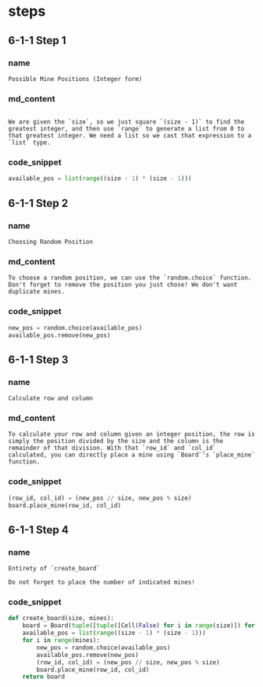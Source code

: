 # steps

## 6-1-1 Step 1
### name
```
Possible Mine Positions (Integer form)
```
### md_content
```

We are given the `size`, so we just square `(size - 1)` to find the greatest integer, and then use `range` to generate a list from 0 to that greatest integer. We need a list so we cast that expression to a `list` type. 
```
### code_snippet
```python
available_pos = list(range((size - 1) * (size - 1)))
```
## 6-1-1 Step 2
### name
```
Choosing Random Position
```
### md_content
```
To choose a random position, we can use the `random.choice` function. Don't forget to remove the position you just chose! We don't want duplicate mines.
```
### code_snippet
```python
new_pos = random.choice(available_pos)
available_pos.remove(new_pos)
```
## 6-1-1 Step 3
### name
```
Calculate row and column
```
### md_content
```
To calculate your row and column given an integer position, the row is simply the position divided by the size and the column is the remainder of that division. With that `row_id` and `col_id` calculated, you can directly place a mine using `Board`'s `place_mine` function.
```
### code_snippet
```python
(row_id, col_id) = (new_pos // size, new_pos % size)
board.place_mine(row_id, col_id)
```
## 6-1-1 Step 4
### name
```
Entirety of `create_board`

Do not forget to place the number of indicated mines!
```
### code_snippet
```python
def create_board(size, mines):
    board = Board(tuple([tuple([Cell(False) for i in range(size)]) for j in range(size)]))
    available_pos = list(range((size - 1) * (size - 1)))
    for i in range(mines):
        new_pos = random.choice(available_pos)
        available_pos.remove(new_pos)
        (row_id, col_id) = (new_pos // size, new_pos % size)
        board.place_mine(row_id, col_id)
    return board
```



